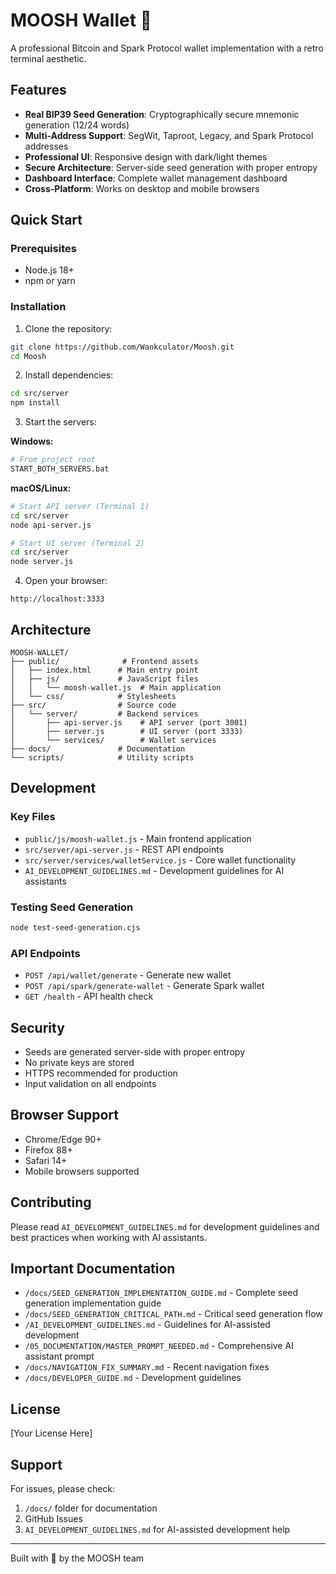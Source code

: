 # MOOSH Wallet 🚀

A professional Bitcoin and Spark Protocol wallet implementation with a retro terminal aesthetic.

## Features

- **Real BIP39 Seed Generation**: Cryptographically secure mnemonic generation (12/24 words)
- **Multi-Address Support**: SegWit, Taproot, Legacy, and Spark Protocol addresses
- **Professional UI**: Responsive design with dark/light themes
- **Secure Architecture**: Server-side seed generation with proper entropy
- **Dashboard Interface**: Complete wallet management dashboard
- **Cross-Platform**: Works on desktop and mobile browsers

## Quick Start

### Prerequisites
- Node.js 18+ 
- npm or yarn

### Installation

1. Clone the repository:
```bash
git clone https://github.com/Wankculator/Moosh.git
cd Moosh
```

2. Install dependencies:
```bash
cd src/server
npm install
```

3. Start the servers:

**Windows:**
```bash
# From project root
START_BOTH_SERVERS.bat
```

**macOS/Linux:**
```bash
# Start API server (Terminal 1)
cd src/server
node api-server.js

# Start UI server (Terminal 2)
cd src/server
node server.js
```

4. Open your browser:
```
http://localhost:3333
```

## Architecture

```
MOOSH-WALLET/
├── public/              # Frontend assets
│   ├── index.html      # Main entry point
│   ├── js/             # JavaScript files
│   │   └── moosh-wallet.js  # Main application
│   └── css/            # Stylesheets
├── src/                # Source code
│   └── server/         # Backend services
│       ├── api-server.js    # API server (port 3001)
│       ├── server.js        # UI server (port 3333)
│       └── services/        # Wallet services
├── docs/               # Documentation
└── scripts/            # Utility scripts
```

## Development

### Key Files
- `public/js/moosh-wallet.js` - Main frontend application
- `src/server/api-server.js` - REST API endpoints
- `src/server/services/walletService.js` - Core wallet functionality
- `AI_DEVELOPMENT_GUIDELINES.md` - Development guidelines for AI assistants

### Testing Seed Generation
```bash
node test-seed-generation.cjs
```

### API Endpoints
- `POST /api/wallet/generate` - Generate new wallet
- `POST /api/spark/generate-wallet` - Generate Spark wallet
- `GET /health` - API health check

## Security

- Seeds are generated server-side with proper entropy
- No private keys are stored
- HTTPS recommended for production
- Input validation on all endpoints

## Browser Support

- Chrome/Edge 90+
- Firefox 88+
- Safari 14+
- Mobile browsers supported

## Contributing

Please read `AI_DEVELOPMENT_GUIDELINES.md` for development guidelines and best practices when working with AI assistants.

## Important Documentation

- `/docs/SEED_GENERATION_IMPLEMENTATION_GUIDE.md` - Complete seed generation implementation guide
- `/docs/SEED_GENERATION_CRITICAL_PATH.md` - Critical seed generation flow
- `/AI_DEVELOPMENT_GUIDELINES.md` - Guidelines for AI-assisted development
- `/05_DOCUMENTATION/MASTER_PROMPT_NEEDED.md` - Comprehensive AI assistant prompt
- `/docs/NAVIGATION_FIX_SUMMARY.md` - Recent navigation fixes
- `/docs/DEVELOPER_GUIDE.md` - Development guidelines

## License

[Your License Here]

## Support

For issues, please check:
1. `/docs/` folder for documentation
2. GitHub Issues
3. `AI_DEVELOPMENT_GUIDELINES.md` for AI-assisted development help

---

Built with 🧡 by the MOOSH team